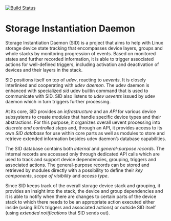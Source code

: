 [![Build Status](https://travis-ci.org/sid-project/sid.svg?branch=master)](https://travis-ci.org/sid-project/sid)


# Storage Instantiation Daemon

Storage Instantiation Daemon (SID) is a project that aims to help with
Linux storage device state tracking that encompasses device layers,
groups and whole stacks by monitoring progression of events. Based on
monitored states and further recorded information, it is able to trigger
associated actions for well-defined triggers, including activation and
deactivation of devices and their layers in the stack.

SID positions itself on top of *udev*, reacting to *uevents*. It is
closely interlinked and cooperating with *udev daemon*. The udev daemon
is enhanced with specialized *sid* udev builtin command that is used to
communicate with SID. SID also listens to *udev uevents* issued by udev
daemon which in turn triggers further processing.

At its core, SID provides an *infrastructure* and an *API* for various
device subsystems to create *modules* that handle specific device types
and their abstractions. For this purpose, it organizes overall uevent
processing into *discrete and controlled steps* and, through an API, it
provides access to its own *SID database* for use within core parts as
well as modules to store and retrieve extended information besides udev
daemon’s database capabilities.

The SID database contains both *internal* and *general-purpose records*.
The internal records are accessed only through dedicated API calls which
are used to track and support device dependencies, grouping, triggers
and associated actions. The general-purpose records can be stored and
retrieved by modules directly with a possibility to define their *key
components*, *scope of visibility* and *access type*.

Since SID keeps track of the overall storage device stack and grouping,
it provides an insight into the stack, the device and group dependencies
and it is able to notify when there are changes to certain parts of the
device stack to which there needs to be an appropriate action executed
either inside (using SID’s triggers and associated actions) or outside
SID itself (using *extended notifications* that SID sends out).
